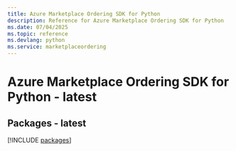 ```yaml
---
title: Azure Marketplace Ordering SDK for Python
description: Reference for Azure Marketplace Ordering SDK for Python
ms.date: 07/04/2025
ms.topic: reference
ms.devlang: python
ms.service: marketplaceordering
---
```

# Azure Marketplace Ordering SDK for Python - latest
## Packages - latest
[!INCLUDE [packages](marketplace-ordering-index.md)]